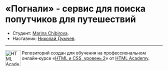 # «Погнали» - сервис для поиска попутчиков для путешествий

* Студент: [Marina Chibirova](https://up.htmlacademy.ru/adaptive/19/user/527331).
* Наставник: [Николай Думчев](https://htmlacademy.ru/profile/nikopol_fw).

---

<a href="https://htmlacademy.ru/intensive/adaptive"><img align="left" width="50" height="50" alt="HTML Academy" src="https://up.htmlacademy.ru/static/img/intensive/adaptive/logo-for-github-2.png"></a>

Репозиторий создан для обучения на профессиональном онлайн‑курсе «[HTML и CSS, уровень 2](https://htmlacademy.ru/intensive/adaptive)» от [HTML Academy](https://htmlacademy.ru).
